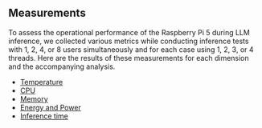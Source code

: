 Measurements
---

To assess the operational performance of the Raspberry Pi 5 during LLM inference, we collected various metrics while conducting inference tests with 1, 2, 4, or 8 users simultaneously and for each case using 1, 2, 3, or 4 threads. 
Here are the results of these measurements for each dimension and the accompanying analysis.
- [Temperature](/2.Measurements/temperature.md)
- [CPU](/2.Measurements/cpu.md)
- [Memory](/2.Measurements/memory.md)
- [Energy and Power](/2.Measurements/energyPower.md)
- [Inference time](/2.Measurements/inferenceTime.md)
